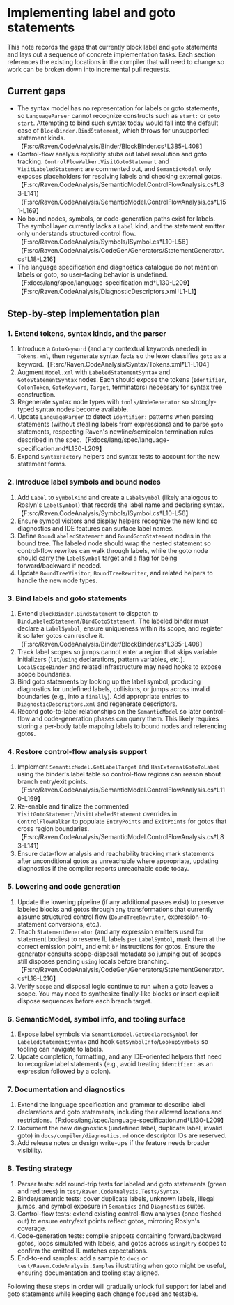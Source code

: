 # Implementing label and goto statements

This note records the gaps that currently block label and `goto` statements and lays out a sequence of concrete implementation tasks. Each section references the existing locations in the compiler that will need to change so work can be broken down into incremental pull requests.

## Current gaps

* The syntax model has no representation for labels or goto statements, so `LanguageParser` cannot recognize constructs such as `start:` or `goto start`. Attempting to bind such syntax today would fall into the default case of `BlockBinder.BindStatement`, which throws for unsupported statement kinds.【F:src/Raven.CodeAnalysis/Binder/BlockBinder.cs†L385-L408】
* Control-flow analysis explicitly stubs out label resolution and goto tracking. `ControlFlowWalker.VisitGotoStatement` and `VisitLabeledStatement` are commented out, and `SemanticModel` only exposes placeholders for resolving labels and checking external gotos.【F:src/Raven.CodeAnalysis/SemanticModel.ControlFlowAnalysis.cs†L83-L141】【F:src/Raven.CodeAnalysis/SemanticModel.ControlFlowAnalysis.cs†L151-L169】
* No bound nodes, symbols, or code-generation paths exist for labels. The symbol layer currently lacks a `Label` kind, and the statement emitter only understands structured control flow.【F:src/Raven.CodeAnalysis/Symbols/ISymbol.cs†L10-L56】【F:src/Raven.CodeAnalysis/CodeGen/Generators/StatementGenerator.cs†L18-L216】
* The language specification and diagnostics catalogue do not mention labels or goto, so user-facing behavior is undefined.【F:docs/lang/spec/language-specification.md†L130-L209】【F:src/Raven.CodeAnalysis/DiagnosticDescriptors.xml†L1-L1】

## Step-by-step implementation plan

### 1. Extend tokens, syntax kinds, and the parser

1. Introduce a `GotoKeyword` (and any contextual keywords needed) in `Tokens.xml`, then regenerate syntax facts so the lexer classifies `goto` as a keyword.【F:src/Raven.CodeAnalysis/Syntax/Tokens.xml†L1-L104】
2. Augment `Model.xml` with `LabeledStatementSyntax` and `GotoStatementSyntax` nodes. Each should expose the tokens (`Identifier`, `ColonToken`, `GotoKeyword`, `Target`, terminators) necessary for syntax tree construction.
3. Regenerate syntax node types with `tools/NodeGenerator` so strongly-typed syntax nodes become available.
4. Update `LanguageParser` to detect `identifier:` patterns when parsing statements (without stealing labels from expressions) and to parse `goto` statements, respecting Raven's newline/semicolon termination rules described in the spec.【F:docs/lang/spec/language-specification.md†L130-L209】
5. Expand `SyntaxFactory` helpers and syntax tests to account for the new statement forms.

### 2. Introduce label symbols and bound nodes

1. Add `Label` to `SymbolKind` and create a `LabelSymbol` (likely analogous to Roslyn's `LabelSymbol`) that records the label name and declaring syntax.【F:src/Raven.CodeAnalysis/Symbols/ISymbol.cs†L10-L56】
2. Ensure symbol visitors and display helpers recognize the new kind so diagnostics and IDE features can surface label names.
3. Define `BoundLabeledStatement` and `BoundGotoStatement` nodes in the bound tree. The labeled node should wrap the nested statement so control-flow rewrites can walk through labels, while the goto node should carry the `LabelSymbol` target and a flag for being forward/backward if needed.
4. Update `BoundTreeVisitor`, `BoundTreeRewriter`, and related helpers to handle the new node types.

### 3. Bind labels and goto statements

1. Extend `BlockBinder.BindStatement` to dispatch to `BindLabeledStatement`/`BindGotoStatement`. The labeled binder must declare a `LabelSymbol`, ensure uniqueness within its scope, and register it so later gotos can resolve it.【F:src/Raven.CodeAnalysis/Binder/BlockBinder.cs†L385-L408】
2. Track label scopes so jumps cannot enter a region that skips variable initializers (`let`/`using` declarations, pattern variables, etc.). `LocalScopeBinder` and related infrastructure may need hooks to expose scope boundaries.
3. Bind goto statements by looking up the label symbol, producing diagnostics for undefined labels, collisions, or jumps across invalid boundaries (e.g., into a `finally`). Add appropriate entries to `DiagnosticDescriptors.xml` and regenerate descriptors.
4. Record goto-to-label relationships on the `SemanticModel` so later control-flow and code-generation phases can query them. This likely requires storing a per-body table mapping labels to bound nodes and referencing gotos.

### 4. Restore control-flow analysis support

1. Implement `SemanticModel.GetLabelTarget` and `HasExternalGotoToLabel` using the binder's label table so control-flow regions can reason about branch entry/exit points.【F:src/Raven.CodeAnalysis/SemanticModel.ControlFlowAnalysis.cs†L110-L169】
2. Re-enable and finalize the commented `VisitGotoStatement`/`VisitLabeledStatement` overrides in `ControlFlowWalker` to populate `EntryPoints` and `ExitPoints` for gotos that cross region boundaries.【F:src/Raven.CodeAnalysis/SemanticModel.ControlFlowAnalysis.cs†L83-L141】
3. Ensure data-flow analysis and reachability tracking mark statements after unconditional gotos as unreachable where appropriate, updating diagnostics if the compiler reports unreachable code today.

### 5. Lowering and code generation

1. Update the lowering pipeline (if any additional passes exist) to preserve labeled blocks and gotos through any transformations that currently assume structured control flow (`BoundTreeRewriter`, expression-to-statement conversions, etc.).
2. Teach `StatementGenerator` (and any expression emitters used for statement bodies) to reserve IL labels per `LabelSymbol`, mark them at the correct emission point, and emit `br` instructions for gotos. Ensure the generator consults scope-disposal metadata so jumping out of scopes still disposes pending `using` locals before branching.【F:src/Raven.CodeAnalysis/CodeGen/Generators/StatementGenerator.cs†L18-L216】
3. Verify `Scope` and disposal logic continue to run when a goto leaves a scope. You may need to synthesize finally-like blocks or insert explicit dispose sequences before each branch target.

### 6. SemanticModel, symbol info, and tooling surface

1. Expose label symbols via `SemanticModel.GetDeclaredSymbol` for `LabeledStatementSyntax` and hook `GetSymbolInfo`/`LookupSymbols` so tooling can navigate to labels.
2. Update completion, formatting, and any IDE-oriented helpers that need to recognize label statements (e.g., avoid treating `identifier:` as an expression followed by a colon).

### 7. Documentation and diagnostics

1. Extend the language specification and grammar to describe label declarations and goto statements, including their allowed locations and restrictions.【F:docs/lang/spec/language-specification.md†L130-L209】
2. Document the new diagnostics (undefined label, duplicate label, invalid goto) in `docs/compiler/diagnostics.md` once descriptor IDs are reserved.
3. Add release notes or design write-ups if the feature needs broader visibility.

### 8. Testing strategy

1. Parser tests: add round-trip tests for labeled and goto statements (green and red trees) in `test/Raven.CodeAnalysis.Tests/Syntax`.
2. Binder/semantic tests: cover duplicate labels, unknown labels, illegal jumps, and symbol exposure in `Semantics` and `Diagnostics` suites.
3. Control-flow tests: extend existing control-flow analyses (once fleshed out) to ensure entry/exit points reflect gotos, mirroring Roslyn's coverage.
4. Code-generation tests: compile snippets containing forward/backward gotos, loops simulated with labels, and gotos across `using`/`try` scopes to confirm the emitted IL matches expectations.
5. End-to-end samples: add a sample to `docs` or `test/Raven.CodeAnalysis.Samples` illustrating when goto might be useful, ensuring documentation and tooling stay aligned.

Following these steps in order will gradually unlock full support for label and goto statements while keeping each change focused and testable.
